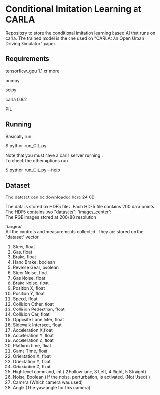 Conditional Imitation Learning at CARLA
===============

Repository to store the conditional imitation learning based
AI that runs on carla. The trained model is the one used 
on "CARLA: An Open Urban Driving Simulator" paper.

Requirements
-------
tensorflow_gpu 1.1 or more

numpy

scipy

carla 0.8.2

PIL


Running
------
Basically run:

$ python run_CIL.py

Note that you must have a carla server running . <br>
To check the other options run

$ python run_CIL.py --help


Dataset
------

[The dataset can be downloaded here](https://drive.google.com/file/d/1hloAeyamYn-H6MfV1dRtY1gJPhkR55sY/view) 24 GB

The data is stored on HDF5 files.
Each HDF5 file contains 200 data points.
The HDF5 contains two "datasets":
'images_center': <br>
The RGB images stored at 200x88 resolution

'targets': <br>
All the controls and measurements collected. 
They are stored on the "dataset" vector.

1. Steer, float 
2. Gas, float
3. Brake, float 
4. Hand Brake, boolean 
5. Reverse Gear, boolean
6. Steer Noise, float 
7. Gas Noise, float 
8. Brake Noise, float
9. Position X, float 
10. Position Y, float 
11. Speed, float 
12. Collision Other, float 
13. Collision Pedestrian, float 
14. Collision Car, float 
15. Opposite Lane Inter, float 
16. Sidewalk Intersect, float 
17. Acceleration X,float 
18. Acceleration Y, float 
19. Acceleration Z, float 
20. Platform time, float 
21. Game Time, float 
22. Orientation X, float 
23. Orientation Y, float 
24. Orientation Z, float 
25. High level command, int ( 2 Follow lane, 3 Left, 4 Right, 5 Straight) 
26. Noise, Boolean ( If the noise, perturbation, is activated, (Not Used) ) 
27. Camera (Which camera was used) 
28. Angle (The yaw angle for this camera)

